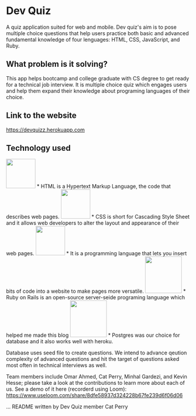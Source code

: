 # Dev Quiz

A quiz application suited for web and mobile. Dev quiz's aim is to pose multiple choice questions that help users practice both basic and advanced fundamental knowledge of four lenguages: HTML, CSS, JavaScript, and Ruby. 

## What problem is it solving?
This app helps bootcamp and college graduate with CS degree to get ready for a technical job interview. It is multiple choice quiz which engages users and help them expand their knowledge about programing languages of their choice. 

## Link to the website
https://devquizz.herokuapp.com

## Technology used

<img src="http://www.asti.co.in/wp-content/uploads/2017/01/html_icon.png"  width="80px">
* HTML is a Hypertext Markup Language, the code that describes web pages.

<img src="http://icons.iconarchive.com/icons/graphics-vibe/developer/256/css-icon.png"  width="80px">
* CSS is short for Cascading Style Sheet and it allows web developers to alter the layout and appearance of their web pages.

<img src="https://cms-assets.tutsplus.com/uploads/users/34/posts/26194/preview_image/javascript.png"  width="80px">
* It is a programming language that lets you insert bits of code into a website to make pages more versatile.

<img src="https://upload.wikimedia.org/wikipedia/commons/thumb/6/62/Ruby_On_Rails_Logo.svg/1200px-Ruby_On_Rails_Logo.svg.png"  width="100px">
* Ruby on Rails is an open-source server-seide programing language which helped me made this blog

<img src="https://images.g2crowd.com/uploads/product/image/social_landscape/social_landscape_1489695931/postgresql.png"  width="100px">
* Postgres was our choice for database and it also works well with heroku.



Database uses seed file to create questions. We intend to advance qeution complexity of advanced questions and hit the target of questions asked most often in technical interviews as well. 

Team members include Omar Ahmed, Cat Perry, Minhal Gardezi, and Kevin Hesse; please take a look at the contributions to learn more about each of us. See a demo of it here (recorderd using Loom):
https://www.useloom.com/share/8dfe58937d324228b67fe239d6f06d06


...
README written by Dev Quiz member Cat Perry
